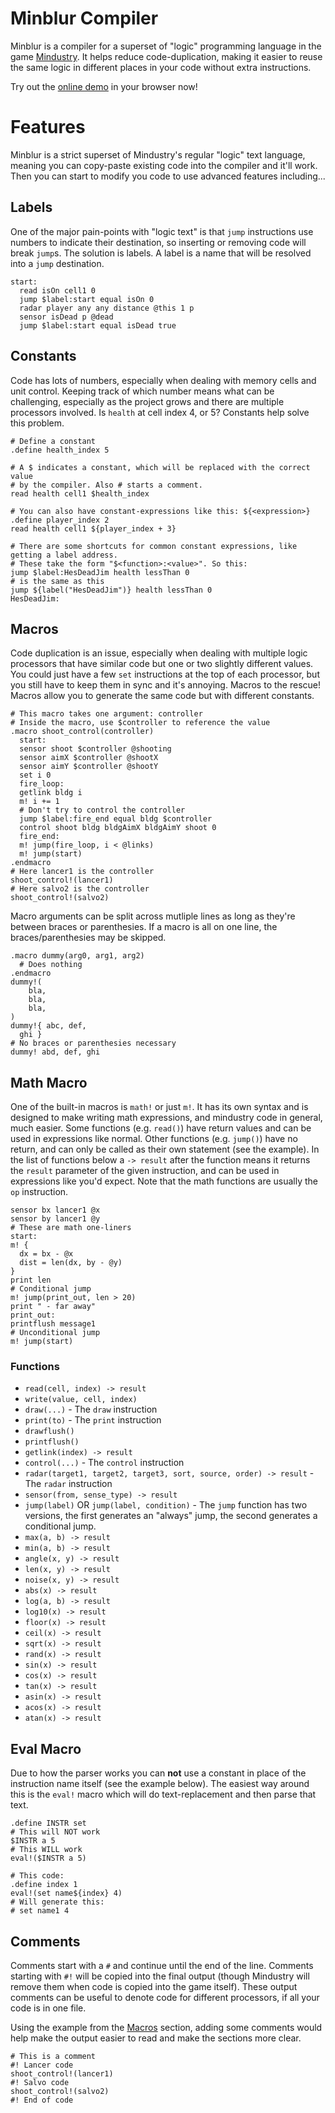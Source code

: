 # Minblur Compiler
Minblur is a compiler for a superset of "logic" programming language in the game
[Mindustry](https://github.com/Anuken/Mindustry). It helps reduce code-duplication,
making it easier to reuse the same logic in different places in your code without
extra instructions.

Try out the [online demo](https://bindernews.github.io/minblur-web-demo/) in your
browser now!

# Features
Minblur is a strict superset of Mindustry's regular "logic" text language, meaning
you can copy-paste existing code into the compiler and it'll work. Then you can
start to modify you code to use advanced features including...

## Labels
One of the major pain-points with "logic text" is that `jump` instructions use numbers
to indicate their destination, so inserting or removing code will break `jump`s.
The solution is labels. A label is a name that will be resolved into a `jump` destination.

```
start:
  read isOn cell1 0
  jump $label:start equal isOn 0
  radar player any any distance @this 1 p
  sensor isDead p @dead
  jump $label:start equal isDead true
```

## Constants
Code has lots of numbers, especially when dealing with memory cells and unit control.
Keeping track of which number means what can be challenging, especially as the project
grows and there are multiple processors involved. Is `health` at cell index 4, or 5?
Constants help solve this problem.

```
# Define a constant
.define health_index 5

# A $ indicates a constant, which will be replaced with the correct value
# by the compiler. Also # starts a comment.
read health cell1 $health_index

# You can also have constant-expressions like this: ${<expression>}
.define player_index 2
read health cell1 ${player_index + 3}

# There are some shortcuts for common constant expressions, like getting a label address.
# These take the form "$<function>:<value>". So this:
jump $label:HesDeadJim health lessThan 0
# is the same as this
jump ${label("HesDeadJim")} health lessThan 0
HesDeadJim:
```

## Macros
Code duplication is an issue, especially when dealing with multiple logic processors
that have similar code but one or two slightly different values. You could just have
a few `set` instructions at the top of each processor, but you still have to keep
them in sync and it's annoying. Macros to the rescue! Macros allow you to generate
the same code but with different constants.

```
# This macro takes one argument: controller
# Inside the macro, use $controller to reference the value
.macro shoot_control(controller)
  start:
  sensor shoot $controller @shooting
  sensor aimX $controller @shootX
  sensor aimY $controller @shootY
  set i 0
  fire_loop:
  getlink bldg i
  m! i += 1
  # Don't try to control the controller
  jump $label:fire_end equal bldg $controller
  control shoot bldg bldgAimX bldgAimY shoot 0
  fire_end:
  m! jump(fire_loop, i < @links)
  m! jump(start)
.endmacro
# Here lancer1 is the controller
shoot_control!(lancer1)
# Here salvo2 is the controller
shoot_control!(salvo2)
```

Macro arguments can be split across mutliple lines as long as they're between braces or
parenthesies. If a macro is all on one line, the braces/parenthesies may be skipped.

```
.macro dummy(arg0, arg1, arg2)
  # Does nothing
.endmacro
dummy!(
    bla,
    bla,
    bla,
)
dummy!{ abc, def,
  ghi }
# No braces or parenthesies necessary
dummy! abd, def, ghi
```

## Math Macro
One of the built-in macros is `math!` or just `m!`. It has its own syntax and is
designed to make writing math expressions, and mindustry code in general,
much easier. Some functions (e.g. `read()`) have return values and can be used
in expressions like normal. Other functions (e.g. `jump()`) have no return,
and can only be called as their own statement (see the example). In the
list of functions below a `-> result` after the function means it returns
the `result` parameter of the given instruction, and can be used in expressions
like you'd expect. Note that the math functions are usually the `op` instruction.

```
sensor bx lancer1 @x
sensor by lancer1 @y
# These are math one-liners
start:
m! {
  dx = bx - @x
  dist = len(dx, by - @y)
}
print len
# Conditional jump
m! jump(print_out, len > 20)
print " - far away"
print_out:
printflush message1
# Unconditional jump
m! jump(start)
```

### Functions
- `read(cell, index) -> result`
- `write(value, cell, index)`
- `draw(...)` - The `draw` instruction
- `print(to)` - The `print` instruction
- `drawflush()`
- `printflush()`
- `getlink(index) -> result`
- `control(...)` - The `control` instruction
- `radar(target1, target2, target3, sort, source, order) -> result` - The `radar` instruction
- `sensor(from, sense_type) -> result`
- `jump(label)` OR `jump(label, condition)` - The `jump` function has two versions, the first
  generates an "always" jump, the second generates a conditional jump.
- `max(a, b) -> result`
- `min(a, b) -> result`
- `angle(x, y) -> result`
- `len(x, y) -> result`
- `noise(x, y) -> result`
- `abs(x) -> result`
- `log(a, b) -> result`
- `log10(x) -> result`
- `floor(x) -> result`
- `ceil(x) -> result`
- `sqrt(x) -> result`
- `rand(x) -> result`
- `sin(x) -> result`
- `cos(x) -> result`
- `tan(x) -> result`
- `asin(x) -> result`
- `acos(x) -> result`
- `atan(x) -> result`

## Eval Macro
Due to how the parser works you can **not** use a constant in place of the instruction
name itself (see the example below). The easiest way around this is the `eval!` macro
which will do text-replacement and then parse that text.

```
.define INSTR set
# This will NOT work
$INSTR a 5
# This WILL work
eval!($INSTR a 5)

# This code:
.define index 1
eval!(set name${index} 4)
# Will generate this:
# set name1 4
```

## Comments
Comments start with a `#` and continue until the end of the line.
Comments starting with `#!` will be copied into the final output (though Mindustry will
remove them when code is copied into the game itself). These output comments can be
useful to denote code for different processors, if all your code is in one file.

Using the example from the [Macros](##Macros) section, adding some comments would
help make the output easier to read and make the sections more clear.

```
# This is a comment
#! Lancer code
shoot_control!(lancer1)
#! Salvo code
shoot_control!(salvo2)
#! End of code
```
